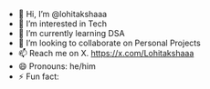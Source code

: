 - 👋 Hi, I’m @lohitakshaaa
- 👀 I’m interested in Tech
- 🌱 I’m currently learning DSA
- 💞️ I’m looking to collaborate on Personal Projects
- 📫 Reach me on X. https://x.com/Lohitakshaaa
- 😄 Pronouns: he/him
- ⚡ Fun fact: 

<!---
lohitakshaaa/lohitakshaaa is a ✨ special ✨ repository because its `README.md` (this file) appears on your GitHub profile.
You can click the Preview link to take a look at your changes.
--->
